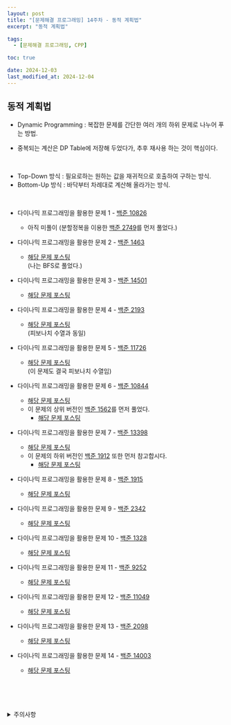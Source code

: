```yaml
---
layout: post
title: "[문제해결 프로그래밍] 14주차 - 동적 계획법"
excerpt: "동적 계획법"

tags:
  - [문제해결 프로그래밍, CPP]

toc: true

date: 2024-12-03
last_modified_at: 2024-12-04
---
```

## 동적 계획법
- Dynamic Programming : 복잡한 문제를 간단한 여러 개의 하위 문제로 나누어 푸는 방법.  

- 중복되는 계산은 DP Table에 저장해 두었다가, 추후 재사용 하는 것이 핵심이다.  

<br>

- Top-Down 방식 : 필요로하는 원하는 값을 재귀적으로 호출하여 구하는 방식.  
- Bottom-Up 방식 : 바닥부터 차례대로 계산해 올라가는 방식.  

<br>

- 다이나믹 프로그래밍을 활용한 문제 1 - [백준 10826][def]  

  - 아직 미풀이 (분할정복을 이용한 [백준 2749][def2]를 먼저 풀었다.)  

- 다이나믹 프로그래밍을 활용한 문제 2 - [백준 1463][def3]  

  - [해당 문제 포스팅][def4]  
  (나는 BFS로 풀었다.)  

- 다이나믹 프로그래밍을 활용한 문제 3 - [백준 14501][def5]  

  - [해당 문제 포스팅][def20]

- 다이나믹 프로그래밍을 활용한 문제 4 - [백준 2193][def6]  

  - [해당 문제 포스팅][def7]  
  (피보나치 수열과 동일)  

- 다이나믹 프로그래밍을 활용한 문제 5 - [백준 11726][def8]  

  - [해당 문제 포스팅][def9]  
  (이 문제도 결국 피보나치 수열임)

- 다이나믹 프로그래밍을 활용한 문제 6 - [백준 10844][def10]  

  - [해당 문제 포스팅][def18]
  - 이 문제의 상위 버전인 [백준 1562][def11]를 먼저 풀었다.  
    - [해당 문제 포스팅][def12]  

- 다이나믹 프로그래밍을 활용한  문제 7 - [백준 13398][def13]  

  - [해당 문제 포스팅][def14]
  - 이 문제의 하위 버전인 [백준 1912][def15] 또한 먼저 참고합시다.  
    - [해당 문제 포스팅][def16]

- 다이나믹 프로그래밍을 활용한 문제 8 - [백준 1915][def17]  

  - [해당 문제 포스팅][def18]

- 다이나믹 프로그래밍을 활용한 문제 9 - [백준 2342][def19]  

  - [해당 문제 포스팅][def21] 

- 다이나믹 프로그래밍을 활용한 문제 10 - [백준 1328][def22]  

  - [해당 문제 포스팅][def31]

- 다이나믹 프로그래밍을 활용한 문제 11 - [백준 9252][def23]  

  - [해당 문제 포스팅][def24]

- 다이나믹 프로그래밍을 활용한 문제 12 - [백준 11049][def26]  

  - [해당 문제 포스팅][def25]

- 다이나믹 프로그래밍을 활용한 문제 13 - [백준 2098][def28]  

  - [해당 문제 포스팅][def27]

- 다이나믹 프로그래밍을 활용한 문제 14 - [백준 14003][def29]  

  - [해당 문제 포스팅][def30]

<br>
<br>
<br>
<br>
<details>
<summary>주의사항</summary>
<div markdown="1">

이 포스팅은 강원대학교 이다영 교수님의 문제해결 프로그래밍 수업을 들으며 내용을 정리 한 것입니다.  
수업 내용에 대한 저작권은 교수님께 있으니,  
다른 곳으로의 무분별한 내용 복사를 자제해 주세요.

</div>
</details>

[def]: https://www.acmicpc.net/problem/10826
[def2]: https://www.acmicpc.net/problem/2749
[def3]: https://www.acmicpc.net/problem/1463
[def4]: https://orbit3230.github.io/2024/07/15/Daily_Backjoon/
[def5]: https://www.acmicpc.net/problem/14501
[def6]: https://www.acmicpc.net/problem/2193
[def7]: https://orbit3230.github.io/2024/10/31/Daily_Backjoon/
[def8]: https://www.acmicpc.net/problem/11726
[def9]: https://orbit3230.github.io/2024/06/07/Daily_Backjoon/
[def10]: https://www.acmicpc.net/problem/10844
[def11]: https://www.acmicpc.net/problem/1562
[def12]: https://orbit3230.github.io/2024/10/29/Daily_Backjoon/
[def13]: https://www.acmicpc.net/problem/13398
[def14]: https://orbit3230.github.io/2024/12/03/Daily_Backjoon/
[def15]: https://www.acmicpc.net/problem/1912
[def16]: https://orbit3230.github.io/2024/11/26/Daily_Backjoon/
[def17]: https://www.acmicpc.net/problem/1915
[def18]: https://orbit3230.github.io/2024/12/04/Daily_Backjoon/
[def19]: https://www.acmicpc.net/problem/2342
[def20]: https://orbit3230.github.io/2024/12/07/Daily_Backjoon/
[def21]: https://orbit3230.github.io/2024/12/05/Daily_Backjoon/
[def22]: https://www.acmicpc.net/problem/1328
[def23]: https://www.acmicpc.net/problem/9252
[def24]: https://orbit3230.github.io/2024/10/30/Daily_Backjoon/
[def25]: https://orbit3230.github.io/2024/09/30/Daily_Backjoon/
[def26]: https://www.acmicpc.net/problem/11049
[def27]: https://orbit3230.github.io/2024/10/14/Daily_Backjoon/
[def28]: https://www.acmicpc.net/problem/2098
[def29]: https://www.acmicpc.net/problem/14003
[def30]: https://orbit3230.github.io/2024/10/27/Daily_Backjoon/
[def31]: https://orbit3230.github.io/2024/12/10/Daily_Backjoon/